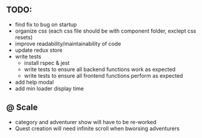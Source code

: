 ## TODO:
- find fix to bug on startup
- organize css (each css file should be with component folder, exclept css resets)
- improve readability/maintainability of code
- update redux store
- write tests
    - install rspec & jest
    - write tests to ensure all backend functions work as expected
    - write tests to ensure all frontend functions perform as expected
- add help modal
- add min loader display time
## @ Scale
- category and adventurer show will have to be re-worked
- Quest creation will need infinite scroll when bworsing adventurers